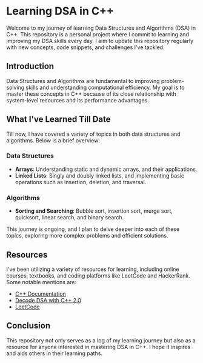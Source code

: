 
# Learning DSA in C++

Welcome to my journey of learning Data Structures and Algorithms (DSA) in C++. This repository is a personal project where I commit to learning and improving my DSA skills every day. I aim to update this repository regularly with new concepts, code snippets, and challenges I've tackled.

## Introduction

Data Structures and Algorithms are fundamental to improving problem-solving skills and understanding computational efficiency. My goal is to master these concepts in C++ because of its close relationship with system-level resources and its performance advantages.

## What I've Learned Till Date

Till now, I have covered a variety of topics in both data structures and algorithms. Below is a brief overview:

### Data Structures

- **Arrays**: Understanding static and dynamic arrays, and their applications.
- **Linked Lists**: Singly and doubly linked lists, and implementing basic operations such as insertion, deletion, and traversal.

### Algorithms

- **Sorting and Searching**: Bubble sort, insertion sort, merge sort, quicksort, linear search, and binary search.

This journey is ongoing, and I plan to delve deeper into each of these topics, exploring more complex problems and efficient solutions.

## Resources

I've been utilizing a variety of resources for learning, including online courses, textbooks, and coding platforms like LeetCode and HackerRank. Some notable mentions are:

- [C++ Documentation](https://en.cppreference.com/w/)
- [Decode DSA with C++ 2.0](https://www.pwskills.com//)
- [LeetCode](https://leetcode.com/)

## Conclusion

This repository not only serves as a log of my learning journey but also as a resource for anyone interested in mastering DSA in C++. I hope it inspires and aids others in their learning paths.